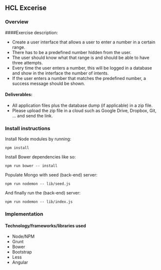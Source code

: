 ## HCL Excerise

### Overview

####Exercise description:

* Create a user interface that allows a user to enter a number in a certain range.
* There has to be a predefined number hidden from the user.
* The user should know what that range is and should be able to have three attempts.
* Every time the user enters a number, this will be logged in a database and show in the interface the number of intents.
* If the user enters a number that matches the predefined number, a success message should be shown.


#### Deliverables:

* All application files plus the database dump (if applicable) in a zip file.
* Please upload the zip file in a cloud such as Google Drive, Dropbox, Git, ... and send the link.

### Install instructions
Install Node modules by running:
```
npm install
```

Install Bower dependencies like so:
```
npm run bower -- install
```

Populate Mongo with seed (back-end) server:
```
npm run nodemon -- lib/seed.js
```

And finally run the (back-end) server:
```
npm run nodemon -- lib/index.js
```

### Implementation
#### Technology/frameworks/libraries used

* Node/NPM
* Grunt
* Bower
* Bootstrap
* Less
* Angular
